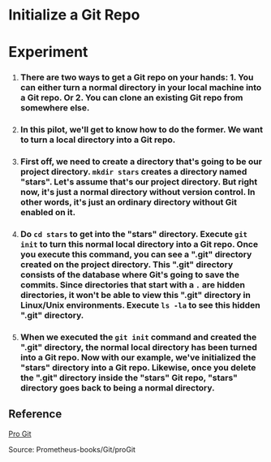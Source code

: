 # **Initialize a Git Repo**

# **Experiment**

1. ### There are two ways to get a Git repo on your hands: 1. You can either turn a normal directory in your local machine into a Git repo. Or 2. You can clone an existing Git repo from somewhere else. 

2. ### In this pilot, we'll get to know how to do the former. We want to turn a local directory into a Git repo. 

3. ### First off, we need to create a directory that's going to be our project directory. `mkdir stars` creates a directory named "stars". Let's assume that's our project directory. But right now, it's just a normal directory without version control. In other words, it's just an ordinary directory without Git enabled on it. 

4. ### Do `cd stars` to get into the "stars" directory. Execute `git init` to turn this normal local directory into a Git repo. Once you execute this command, you can see a ".git" directory created on the project directory. This ".git" directory consists of the database where Git's going to save the **commits**. Since directories that start with a `.` are hidden directories, it won't be able to view this ".git" directory in Linux/Unix environments. Execute `ls -la` to see this hidden ".git" directory.

5. ### When we executed the `git init` command and created the ".git" directory, the normal local directory has been turned into a Git repo. Now with our example, we've initialized the "stars" directory into a Git repo. Likewise, once you delete the ".git" directory inside the "stars" Git repo, "stars" directory goes back to being a normal directory.  

## **Reference**

[Pro Git]()

Source: Prometheus-books/Git/proGit